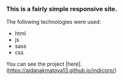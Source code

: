 ### This is a fairly simple **responsive** site.
The following technologies were used:
- html
- js
- sass
- css

You can see the project [here]. (https://aidanakmatova13.github.io/indicorp/)